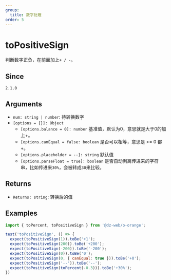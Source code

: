 ```yaml
---
group:
  title: 数字处理
order: 5
---
```


# toPositiveSign

判断数字正负，在前面加上`+ / -`。

## Since

`2.1.0`

## Arguments

- `num: string | number`: 待转换数字
- `[options = {}]: Object`
  - `[options.balance = 0]: number` 基准值，默认为0，意思就是大于0的加上+。
  - `[options.canEqual = false: boolean` 是否可以相等，意思是 >= 0 都 +。
  - `[options.placeholder = --]: string` 默认值
  - `[options.parseFloat = true]: boolean` 是否自动剥离传进来的字符串，比如传进来`30%`，会被转成`30`来比较。

## Returns

- `Returns: string`: 转换后的值

## Examples

```js
import { toPercent, toPositiveSign } from '@dz-web/o-orange';

test('toPositiveSign', () => {
  expect(toPositiveSign(1)).toBe('+1');
  expect(toPositiveSign(200)).toBe('+200');
  expect(toPositiveSign(-200)).toBe('-200');
  expect(toPositiveSign(0)).toBe('0');
  expect(toPositiveSign(0, { canEqual: true })).toBe('+0');
  expect(toPositiveSign('--')).toBe('--');
  expect(toPositiveSign(toPercent(-0.3))).toBe('+30%');
})
```
